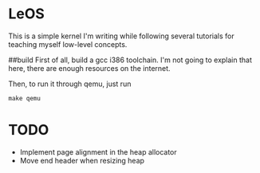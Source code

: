# LeOS
This is a simple kernel I'm writing while following several tutorials for teaching myself low-level concepts.

##build
First of all, build a gcc i386 toolchain. I'm not going to explain that here, there are enough resources on the internet. 

Then, to run it through qemu, just run 
```
make qemu
```

# TODO
- Implement page alignment in the heap allocator
- Move end header when resizing heap